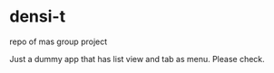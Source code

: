 # densi-t
repo of mas group project

Just a dummy app that has list view and tab as menu.  Please check.
